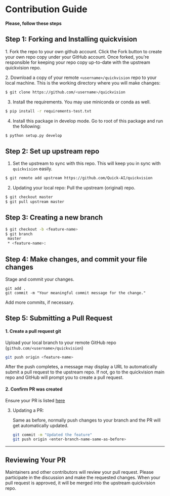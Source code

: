 # Contribution Guide

**Please, follow these steps**

## Step 1: Forking and Installing quickvision

​1. Fork the repo to your own github account. Click the Fork button to
create your own repo copy under your GitHub account. Once forked, you're
responsible for keeping your repo copy up-to-date with the upstream
quickvision repo.

​2. Download a copy of your remote `<username>/quickvision` repo to your
local machine. This is the working directory where you will make
changes:

```bash
$ git clone https://github.com/<username>/quickvision
```

3.  Install the requirements. You may use miniconda or conda as well.

```bash
$ pip install -r requirements-test.txt
```

4. Install this package in develop mode. Go to root of this package and run the following:

```bash
$ python setup.py develop
```

## Step 2: Set up upstream repo

1.  Set the upstream to sync with this repo. This will keep you in sync
    with `quickvision` easily.

```bash
$ git remote add upstream https://github.com/Quick-AI/quickvision
```

2.  Updating your local repo: Pull the upstream (original) repo.

```bash
$ git checkout master
$ git pull upstream master
```

## Step 3: Creating a new branch

```bash
$ git checkout -b <feature-name>
$ git branch
 master 
 * <feature-name>: 
```

## Step 4: Make changes, and commit your file changes

Stage and commit your changes.

```
git add .
git commit -m "Your meaningful commit message for the change."
```

Add more commits, if necessary.

## Step 5: Submitting a Pull Request

#### 1. Create a pull request git

Upload your local branch to your remote GitHub repo
(`github.com/<username>/quickvision`)

```bash
git push origin <feature-name>
```

After the push completes, a message may display a URL to automatically
submit a pull request to the upstream repo. If not, go to the
quickvision main repo and GitHub will prompt you to create a pull
request.

#### 2. Confirm PR was created

Ensure your PR is listed
[here](https://github.com/Quick-AI/quickvision/pulls)

3.  Updating a PR:

    Same as before, normally push changes to your branch and the PR will get automatically updated.

    ```bash
    git commit -m "Updated the feature"
    git push origin <enter-branch-name-same-as-before>
    ```

* * * * *

## Reviewing Your PR

Maintainers and other contributors will review your pull request.
Please participate in the discussion and make the requested changes.
When your pull request is approved, it will be merged into the upstream quickvision repo.
